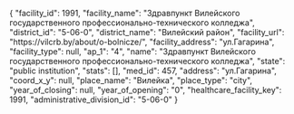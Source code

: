 {
    "facility_id": 1991,
    "facility_name": "Здравпункт Вилейского государственного профессионально-технического колледжа",
    "district_id": "5-06-0",
    "district_name": "Вилейский район",
    "facility_url": "https:\/\/vilcrb.by\/about\/o-bolnicze\/",
    "facility_address": "ул.Гагарина",
    "facility_type": null,
    "ap_1": "4",
    "name": "Здравпункт Вилейского государственного профессионально-технического колледжа",
    "state": "public institution",
    "stats": [],
    "med_id": 457,
    "address": "ул.Гагарина",
    "coord_x_y": null,
    "place_name": "Вилейка",
    "place_type": "city",
    "year_of_closing": null,
    "year_of_opening": "0",
    "healthcare_facility_key": 1991,
    "administrative_division_id": "5-06-0"
}